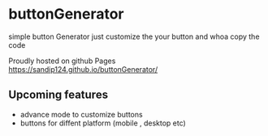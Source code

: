 # buttonGenerator
simple button Generator
just customize the your button and whoa copy the code

Proudly hosted on github Pages
https://sandip124.github.io/buttonGenerator/


## Upcoming features
* advance mode to customize buttons
*  buttons for diffent platform (mobile , desktop etc)
